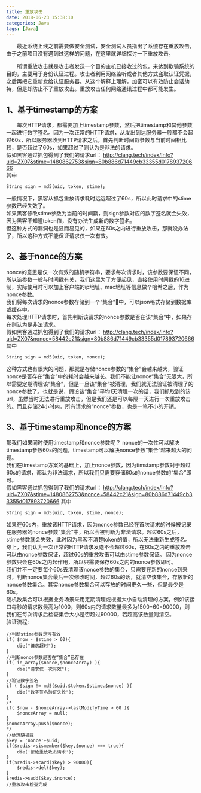 ```yaml
---
title: 重放攻击
date: 2018-06-23 15:38:10
categories: Java
tags: [Java]
---
```

&emsp;&emsp;最近系统上线之前需要做安全测试，安全测试人员指出了系统存在重放攻击，由于之前项目没有遇到过这样的问题，在这里就详细探讨一下重放攻击。
<!--more-->
&emsp;&emsp;所谓重放攻击就是攻击者发送一个目的主机已接收过的包，来达到欺骗系统的目的，主要用于身份认证过程。攻击者利用网络监听或者其他方式盗取认证凭据，之后再把它重新发给认证服务器。从这个解释上理解，加密可以有效防止会话劫持，但是却防止不了重放攻击。重放攻击任何网络通讯过程中都可能发生。
## 1、基于timestamp的方案
&emsp;&emsp;每次HTTP请求，都需要加上timestamp参数，然后把timestamp和其他参数一起进行数字签名。因为一次正常的HTTP请求，从发出到达服务器一般都不会超过60s，所以服务器收到HTTP请求之后，首先判断时间戳参数与当前时间相比较，是否超过了60s，如果超过了则认为是非法的请求。  
假如黑客通过抓包得到了我们的请求url： 
http://clang.tech/index/Info?uid=ZX07&stime=1480862753&sign=80b886d71449cb33355d017893720666   
其中
```
String sign = md5(uid, token, stime);
```
一般情况下，黑客从抓包重放请求耗时远远超过了60s，所以此时请求中的stime参数已经失效了。  
如果黑客修改stime参数为当前的时间戳，则sign参数对应的数字签名就会失效，因为黑客不知道token值，没有办法生成新的数字签名。  
但这种方式的漏洞也是显而易见的，如果在60s之内进行重放攻击，那就没办法了，所以这种方式不能保证请求仅一次有效。
## 2、基于nonce的方案
nonce的意思是仅一次有效的随机字符串，要求每次请求时，该参数要保证不同，所以该参数一般与时间戳有关，我们这里为了方便起见，直接使用时间戳的16进制，实际使用时可以加上客户端的ip地址、mac地址等信息做个哈希之后，作为nonce参数。  
我们将每次请求的nonce参数存储到一个“集合”中，可以json格式存储到数据库或缓存中。  
每次处理HTTP请求时，首先判断该请求的nonce参数是否在该“集合”中，如果存在则认为是非法请求。  
假如黑客通过抓包得到了我们的请求url： 
http://clang.tech/index/Info?uid=ZX07&nonce=58442c21&sign=80b886d71449cb33355d017893720666  
其中
```
String sign = md5(uid, token, nonce);
```
这种方式也有很大的问题，那就是存储nonce参数的“集合”会越来越大，验证nonce是否存在“集合”中的耗时会越来越长。我们不能让nonce“集合”无限大，所以需要定期清理该“集合”，但是一旦该“集合”被清理，我们就无法验证被清理了的nonce参数了。也就是说，假设该“集合”平均1天清理一次的话，我们抓取到的该url，虽然当时无法进行重放攻击，但是我们还是可以每隔一天进行一次重放攻击的。而且存储24小时内，所有请求的“nonce”参数，也是一笔不小的开销。
## 3、基于timestamp和nonce的方案
那我们如果同时使用timestamp和nonce参数呢？ 
nonce的一次性可以解决timestamp参数60s的问题，timestamp可以解决nonce参数“集合”越来越大的问题。  
我们在timestamp方案的基础上，加上nonce参数，因为timstamp参数对于超过60s的请求，都认为非法请求，所以我们只需要存储60s的nonce参数的“集合”即可。  
假如黑客通过抓包得到了我们的请求url： 
http://clang.tech/index/Info?uid=ZX07&stime=1480862753&nonce=58442c21&sign=80b886d71449cb33355d017893720666
其中
```
String sign = md5(uid, token, stime, nonce);
```
如果在60s内，重放该HTTP请求，因为nonce参数已经在首次请求的时候被记录在服务器的nonce参数“集合”中，所以会被判断为非法请求。超过60s之后，stime参数就会失效，此时因为黑客不清楚token的值，所以无法重新生成签名。  
综上，我们认为一次正常的HTTP请求发送不会超过60s，在60s之内的重放攻击可以由nonce参数保证，超过60s的重放攻击可以由stime参数保证。 
因为nonce参数只会在60s之内起作用，所以只需要保存60s之内的nonce参数即可。  
我们并不一定要每个60s去清理该nonce参数的集合，只需要在新的nonce到来时，判断nonce集合最后一次修改时间，超过60s的话，就清空该集合，存放新的nonce参数集合。其实nonce参数集合可以存放的时间更久一些，但是最少是60s。   
随机数集合可以根据业务场景采用定期清理或根据大小自动清理的方案，例如该接口每秒的请求数最高为1000，则60s内的请求数量最多为1500*60=90000，则我们在每次请求后检查集合大小是否超过90000，若超高该数量则清空。  
验证流程:
```
//判断stime参数是否有效
if( $now - $stime > 60){
    die("请求超时");
}
//判断nonce参数是否在“集合”已存在
if( in_array($nonce,$nonceArray) ){
    die("请求仅一次有效");
}
//验证数字签名    
if ( $sign != md5($uid.$token.$stime.$nonce) ){
    die("数字签名验证失败");
}
/*
if( $now - $nonceArray->lastModifyTime > 60 ){
    $nonceArray = null;
}
$nonceArray.push($nonce);
*/
//处理随机数
$key = 'nonce'+$uid;
if($redis->sismember($key,$nonce) === true){
    die('拒绝重放攻击请求');
}
if($redis->scard($key) > 90000){
    $redis->del($key);
}
$redis->sadd($key,$nonce);
//重放攻击检查完成
```